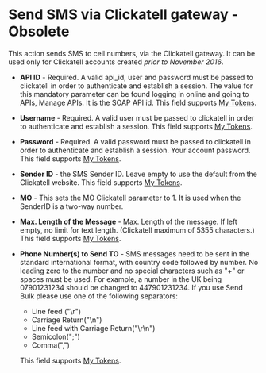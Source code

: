 # Send SMS via Clickatell gateway - Obsolete

This action sends SMS to cell numbers, via the Clickatell gateway. It can be used only for Clickatell accounts created *prior to November 2016*.

* **API ID** - Required. A valid api\_id, user and password must be passed to clickatell in order to authenticate and establish a session. The value for this mandatory parameter can be found logging in online and going to APIs, Manage APIs. It is the SOAP API id. This field supports [My Tokens](/my-tokens/index.html).

* **Username** - Required. A valid user must be passed to clickatell in order to authenticate and establish a session. This field supports [My Tokens](/my-tokens/index.html).

* **Password** - Required. A valid password must be passed to clickatell in order to authenticate and establish a session. Your account password. This field supports  [My Tokens](/my-tokens/index.html).

* **Sender ID** -  the SMS Sender ID. Leave empty to use the default from the Clickatell website. This field supports [My Tokens](/my-tokens/index.html).

* **MO** - This sets the MO Clickatell parameter to 1. It is used when the SenderID is a two-way number.

* **Max. Length of the Message** - Max. Length of the message. If left empty, no limit for text length. \(Clickatell maximum of 5355 characters.\) This field supports  [My Tokens](/my-tokens/index.html).

* **Phone Number\(s\) to Send TO** - SMS messages need to be sent in the standard international format, with country code followed by number. No leading zero to the number and no special characters such as "+" or spaces must be used. For example, a number in the UK being 07901231234 should be changed to 447901231234. If you use Send Bulk please use one of the following separators:
  - Line feed \("\r"\)
  - Carriage Return\("\n"\)
  - Line feed with Carriage Return\("\r\n"\)
  - Semicolon\(";"\)
  - Comma\(","\)

  This field supports [My Tokens](/my-tokens/index.html).



